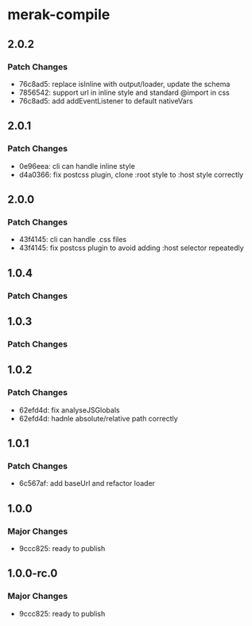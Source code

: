 # merak-compile

## 2.0.2

### Patch Changes

- 76c8ad5: replace isInline with output/loader, update the schema
- 7856542: support url in inline style and standard @import in css
- 76c8ad5: add addEventListener to default nativeVars

## 2.0.1

### Patch Changes

- 0e96eea: cli can handle inline style
- d4a0366: fix postcss plugin, clone :root style to :host style correctly

## 2.0.0

### Patch Changes

- 43f4145: cli can handle .css files
- 43f4145: fix postcss plugin to avoid adding :host selector repeatedly

## 1.0.4

### Patch Changes

## 1.0.3

### Patch Changes

## 1.0.2

### Patch Changes

- 62efd4d: fix analyseJSGlobals
- 62efd4d: hadnle absolute/relative path correctly

## 1.0.1

### Patch Changes

- 6c567af: add baseUrl and refactor loader

## 1.0.0

### Major Changes

- 9ccc825: ready to publish

## 1.0.0-rc.0

### Major Changes

- 9ccc825: ready to publish
